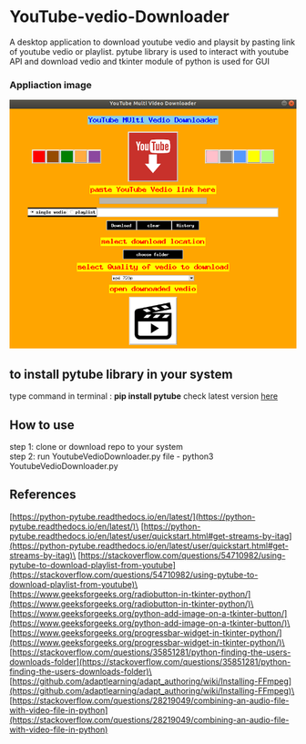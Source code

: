 # YouTube-vedio-Downloader

A desktop application to download youtube vedio and playsit by pasting link of youtube vedio or playlist. pytube library is used to interact with youtube API and download vedio and tkinter module of python is used for GUI

### Appliaction image

![Screen shot](https://github.com/AmanKathait15/YouTube-Vedio-or-Playlist-Downloader-Desktop-Application/blob/master/readme_resource/ss3.png)
 
## to install pytube library in your system
 
type command in terminal : **pip install pytube**  check latest version [here](https://pypi.org/project/pytube/)
 
## How to use

step 1: clone or download repo to your system \
step 2: run YoutubeVedioDownloader.py file - python3 YoutubeVedioDownloader.py

## References

[https://python-pytube.readthedocs.io/en/latest/](https://python-pytube.readthedocs.io/en/latest/)\
[https://python-pytube.readthedocs.io/en/latest/user/quickstart.html#get-streams-by-itag](https://python-pytube.readthedocs.io/en/latest/user/quickstart.html#get-streams-by-itag)\
[https://stackoverflow.com/questions/54710982/using-pytube-to-download-playlist-from-youtube](https://stackoverflow.com/questions/54710982/using-pytube-to-download-playlist-from-youtube)\
[https://www.geeksforgeeks.org/radiobutton-in-tkinter-python/](https://www.geeksforgeeks.org/radiobutton-in-tkinter-python/)\
[https://www.geeksforgeeks.org/python-add-image-on-a-tkinter-button/](https://www.geeksforgeeks.org/python-add-image-on-a-tkinter-button/)\
[https://www.geeksforgeeks.org/progressbar-widget-in-tkinter-python/](https://www.geeksforgeeks.org/progressbar-widget-in-tkinter-python/)\
[https://stackoverflow.com/questions/35851281/python-finding-the-users-downloads-folder](https://stackoverflow.com/questions/35851281/python-finding-the-users-downloads-folder)\
[https://github.com/adaptlearning/adapt_authoring/wiki/Installing-FFmpeg](https://github.com/adaptlearning/adapt_authoring/wiki/Installing-FFmpeg)\
[https://stackoverflow.com/questions/28219049/combining-an-audio-file-with-video-file-in-python](https://stackoverflow.com/questions/28219049/combining-an-audio-file-with-video-file-in-python)
